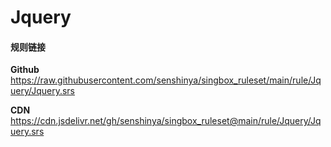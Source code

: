 # Jquery

#### 规则链接

**Github**
https://raw.githubusercontent.com/senshinya/singbox_ruleset/main/rule/Jquery/Jquery.srs

**CDN**
https://cdn.jsdelivr.net/gh/senshinya/singbox_ruleset@main/rule/Jquery/Jquery.srs
